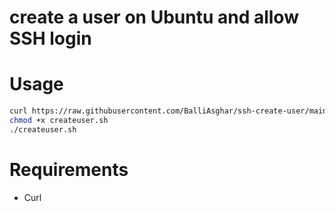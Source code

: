 # create a user on Ubuntu and allow SSH login

# Usage

```bash
curl https://raw.githubusercontent.com/BalliAsghar/ssh-create-user/main/createuser.sh > createuser.sh
chmod +x createuser.sh
./createuser.sh
```

# Requirements

- Curl
